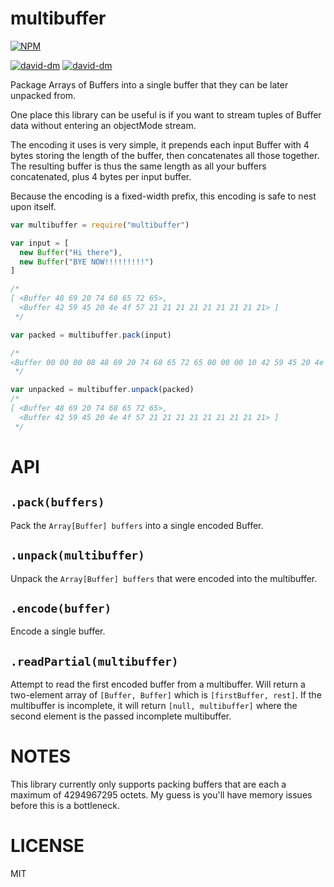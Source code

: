 multibuffer
=====

[![NPM](https://nodei.co/npm/multibuffer.png)](https://nodei.co/npm/multibuffer/)

[![david-dm](https://david-dm.org/brycebaril/multibuffer.png)](https://david-dm.org/brycebaril/multibuffer/)
[![david-dm](https://david-dm.org/brycebaril/multibuffer/dev-status.png)](https://david-dm.org/brycebaril/multibuffer#info=devDependencies/)

Package Arrays of Buffers into a single buffer that they can be later unpacked from.

One place this library can be useful is if you want to stream tuples of Buffer data without entering an objectMode stream.

The encoding it uses is very simple, it prepends each input Buffer with 4 bytes storing the length of the buffer, then concatenates all those together. The resulting buffer is thus the same length as all your buffers concatenated, plus 4 bytes per input buffer.

Because the encoding is a fixed-width prefix, this encoding is safe to nest upon itself.

```javascript
var multibuffer = require("multibuffer")

var input = [
  new Buffer("Hi there"),
  new Buffer("BYE NOW!!!!!!!!!")
]

/*
[ <Buffer 48 69 20 74 68 65 72 65>,
  <Buffer 42 59 45 20 4e 4f 57 21 21 21 21 21 21 21 21 21> ]
 */

var packed = multibuffer.pack(input)

/*
<Buffer 00 00 00 08 48 69 20 74 68 65 72 65 00 00 00 10 42 59 45 20 4e 4f 57 21 21 21 21 21 21 21 21 21>
 */

var unpacked = multibuffer.unpack(packed)
/*
[ <Buffer 48 69 20 74 68 65 72 65>,
  <Buffer 42 59 45 20 4e 4f 57 21 21 21 21 21 21 21 21 21> ]
 */
```

API
===

`.pack(buffers)`
---

Pack the `Array[Buffer] buffers` into a single encoded Buffer.

`.unpack(multibuffer)`
---

Unpack the `Array[Buffer] buffers` that were encoded into the multibuffer.

`.encode(buffer)`
---

Encode a single buffer.

`.readPartial(multibuffer)`
---

Attempt to read the first encoded buffer from a multibuffer. Will return a two-element array of `[Buffer, Buffer]` which is `[firstBuffer, rest]`. If the multibuffer is incomplete, it will return `[null, multibuffer]` where the second element is the passed incomplete multibuffer.

NOTES
===

This library currently only supports packing buffers that are each a maximum of 4294967295 octets. My guess is you'll have memory issues before this is a bottleneck.

LICENSE
=======

MIT
